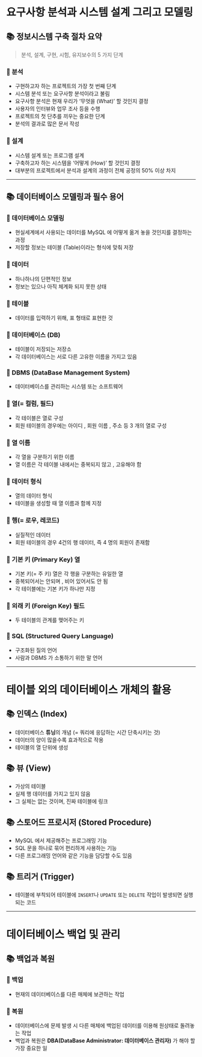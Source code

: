 # 요구사항 분석과 시스템 설계 그리고 모델링

## 📚 정보시스템 구축 절차 요약
> 분석, 설계, 구현, 시험, 유지보수의 5 가지 단계

### 📖 분석
- 구현하고자 하는 프로젝트의 가장 첫 번째 단계
- 시스템 분석 또는 요구사항 분석이라고 불림
- 요구사항 분석은 현재 우리가 ‘무엇을 (What)’ 할 것인지 결정
- 사용자의 인터뷰와 업무 조사 등을 수행
- 프로젝트의 첫 단추를 끼우는 중요한 단계
- 분석의 결과로 많은 문서 작성

### 📖 설계
- 시스템 설계 또는 프로그램 설계
- 구축하고자 하는 시스템을 ‘어떻게 (How)’ 할 것인지 결정
- 대부분의 프로젝트에서 분석과 설계의 과정이 전체 공정의 50% 이상 차지

---

## 📚 데이터베이스 모델링과 필수 용어
### 📖 데이터베이스 모델링
- 현실세계에서 사용되는 데이터를 MySQL 에 어떻게 옮겨 놓을 것인지를 결정하는 과정
- 저장할 정보는 테이블 (Table)이라는 형식에 맞춰 저장

### 📖 데이터
- 하나하나의 단편적인 정보
- 정보는 있으나 아직 체계화 되지 못한 상태

### 📖 테이블
- 데이터를 입력하기 위해, 표 형태로 표현한 것

### 📖 데이터베이스 (DB)
- 테이블이 저장되는 저장소
- 각 데이터베이스는 서로 다른 고유한 이름을 가지고 있음

### 📖 DBMS (DataBase Management System)
- 데이터베이스를 관리하는 시스템 또는 소프트웨어

### 📖 열(= 컬럼, 필드)
- 각 테이블은 열로 구성
- 회원 테이블의 경우에는 아이디 , 회원 이름 , 주소 등 3 개의 열로 구성

### 📖 열 이름
- 각 열을 구분하기 위한 이름
- 열 이름은 각 테이블 내에서는 중복되지 않고 , 고유해야 함

### 📖 데이터 형식
- 열의 데이터 형식
- 테이블을 생성할 때 열 이름과 함께 지정

### 📖 행(= 로우, 레코드)
- 실질적인 데이터
- 회원 테이블의 경우 4건의 행 데이터, 즉 4 명의 회원이 존재함

### 📖 기본 키 (Primary Key) 열
- 기본 키(= 주 키) 열은 각 행을 구분하는 유일한 열
- 중복되어서는 안되며 , 비어 있어서도 안 됨
- 각 테이블에는 기본 키가 하나만 지정

### 📖 외래 키 (Foreign Key) 필드
- 두 테이블의 관계를 맺어주는 키

### 📖 SQL (Structured Query Language)
- 구조화된 질의 언어
- 사람과 DBMS 가 소통하기 위한 말 언어

---

# 테이블 외의 데이터베이스 개체의 활용
## 📚 인덱스 (Index)
- 데이터베이스 **튜닝**의 개념 (= 쿼리에 응답하는 시간 단축시키는 것)
- 데이터의 양이 많을수록 효과적으로 작용
- 테이블의 열 단위에 생성

## 📚 뷰 (View)
- 가상의 테이블
- 실제 행 데이터를 가지고 있지 않음
- 그 실체는 없는 것이며, 진짜 테이블에 링크

## 📚 스토어드 프로시저 (Stored Procedure)
- MySQL 에서 제공해주는 프로그래밍 기능
- SQL 문을 하나로 묶어 편리하게 사용하는 기능
- 다른 프로그래밍 언어와 같은 기능을 담당할 수도 있음

## 📚 트리거 (Trigger)
- 테이블에 부착되어 테이블에 `INSERT`나 `UPDATE` 또는 `DELETE` 작업이 발생되면 실행되는 코드

---

# 데이터베이스 백업 및 관리
## 📚 백업과 복원
### 📑 백업
- 현재의 데이터베이스를 다른 매체에 보관하는 작업

### 📑 복원
- 데이터베이스에 문제 발생 시 다른 매체에 백업된 데이터를 이용해 원상태로 돌려놓는 작업
- 백업과 복원은 **DBA(DataBase Administrator: 데이터베이스 관리자)** 가 해야 할 가장 중요한 일
